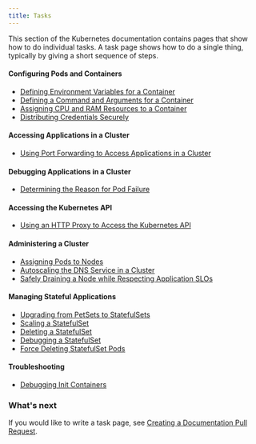 ```yaml
---
title: Tasks
---
```


This section of the Kubernetes documentation contains pages that
show how to do individual tasks. A task page shows how to do a
single thing, typically by giving a short sequence of steps.

#### Configuring Pods and Containers

* [Defining Environment Variables for a Container](https://github.com/kubernetes/kubernetes.github.io/blob/master/docs/tasks/configure-pod-container/define-environment-variable-container.md)
* [Defining a Command and Arguments for a Container](https://github.com/kubernetes/kubernetes.github.io/blob/master/docs/tasks/configure-pod-container/define-command-argument-container.md)
* [Assigning CPU and RAM Resources to a Container](https://github.com/kubernetes/kubernetes.github.io/blob/master/docs/tasks/configure-pod-container/assign-cpu-ram-container.md)
* [Distributing Credentials Securely](https://github.com/kubernetes/kubernetes.github.io/blob/master/docs/tasks/configure-pod-container/distribute-credentials-secure.md)

#### Accessing Applications in a Cluster

* [Using Port Forwarding to Access Applications in a Cluster](https://github.com/kubernetes/kubernetes.github.io/blob/master/docs/tasks/access-application-cluster/port-forward-access-application-cluster.md)

#### Debugging Applications in a Cluster

* [Determining the Reason for Pod Failure](https://github.com/kubernetes/kubernetes.github.io/blob/master/docs/tasks/debug-application-cluster/determine-reason-pod-failure.md)

#### Accessing the Kubernetes API

* [Using an HTTP Proxy to Access the Kubernetes API](https://github.com/kubernetes/kubernetes.github.io/blob/master/docs/tasks/access-kubernetes-api/http-proxy-access-api.md)

#### Administering a Cluster

* [Assigning Pods to Nodes](https://github.com/kubernetes/kubernetes.github.io/blob/master/docs/tasks/administer-cluster/assign-pods-nodes.md)
* [Autoscaling the DNS Service in a Cluster](https://github.com/kubernetes/kubernetes.github.io/blob/master/docs/tasks/administer-cluster/dns-horizontal-autoscaling.md)
* [Safely Draining a Node while Respecting Application SLOs](https://github.com/kubernetes/kubernetes.github.io/blob/master/docs/tasks/administer-cluster/safely-drain-node.md)

#### Managing Stateful Applications

* [Upgrading from PetSets to StatefulSets](https://github.com/kubernetes/kubernetes.github.io/blob/master/docs/tasks/manage-stateful-set/upgrade-pet-set-to-stateful-set.md)
* [Scaling a StatefulSet](https://github.com/kubernetes/kubernetes.github.io/blob/master/docs/tasks/manage-stateful-set/scale-stateful-set.md)
* [Deleting a StatefulSet](https://github.com/kubernetes/kubernetes.github.io/blob/master/docs/tasks/manage-stateful-set/deleting-a-statefulset.md)
* [Debugging a StatefulSet](https://github.com/kubernetes/kubernetes.github.io/blob/master/docs/tasks/manage-stateful-set/debugging-a-statefulset.md)
* [Force Deleting StatefulSet Pods](https://github.com/kubernetes/kubernetes.github.io/blob/master/docs/tasks/manage-stateful-set/delete-pods.md)

#### Troubleshooting

* [Debugging Init Containers](https://github.com/kubernetes/kubernetes.github.io/blob/master/docs/tasks/troubleshoot/debug-init-containers.md)

### What's next

If you would like to write a task page, see
[Creating a Documentation Pull Request](/docs/create-pull-request/).

